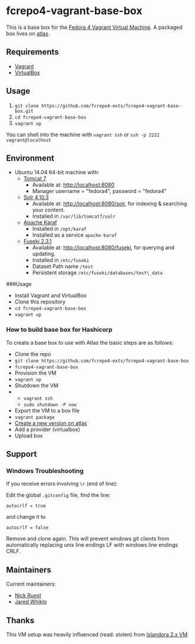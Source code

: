 # fcrepo4-vagrant-base-box
This is a base box for the [Fedora 4 Vagrant Virtual Machine](https://github.com/fcrepo4-exts/fcrepo4-vagrant). A packaged box lives on [atlas](https://atlas.hashicorp.com/fcrepo/fcrepo4-base).

## Requirements

* [Vagrant](https://www.vagrantup.com/)
* [VirtualBox](https://www.virtualbox.org/)

## Usage

1. `git clone https://github.com/fcrepo4-exts/fcrepo4-vagrant-base-box.git`
2. `cd fcrepo4-vagrant-base-box`
3. `vagrant up`

You can shell into the machine with `vagrant ssh` or `ssh -p 2222 vagrant@localhost`

## Environment

* Ubuntu 14.04 64-bit machine with: 
  * [Tomcat 7](http://tomcat.apache.org)
    * Available at:  [http://localhost:8080](http://localhost:8080)
    * Manager username = "fedora4", password = "fedora4"
  * [Solr 4.10.3](http://lucene.apache.org/solr/)
    * Available at: [http://localhost:8080/solr](http://localhost:8080/solr), for indexing & searching your content.
    * Installed in `/var/lib/tomcat7/solr`
  * [Apache Karaf](http://karaf.apache.org/)
    * Installed in `/opt/karaf`
    * Installed as a service `apache-karaf` 
  * [Fuseki 2.3.1](http://jena.apache.org/documentation/fuseki2/)
    * Available at: [http://localhost:8080/fuseki](http://localhost:8080/fuseki), for querying and updating.
    * Installed in `/etc/fuseki`
    * Dataset Path name `/test`
    * Persistent storage `/etc/fuseki/databases/test\_data`

###Usage

* Install Vagrant and VirtualBox
* Clone this repository 
* `cd fcrepo4-vagrant-base-box`
* `vagrant up`

### How to build base box for Hashicorp

To create a base box to use with Atlas the basic steps are as follows: 

- Clone the repo 
 - `git clone https://github.com/fcrepo4-exts/fcrepo4-vagrant-base-box`
 - `fcrepo4-vagrant-base-box`
- Provision the VM
 - `vagrant up`
- Shutdown the VM
- - `vagrant ssh`
  - `sudo shutdown -P now`
- Export the VM to a box file 
 - `vagrant package`
- [Create a new version on atlas](https://atlas.hashicorp.com/fcrepo/boxes/fcrepo4-base/versions/new)
- Add a provider (virtualbox)
- Upload box

## Support

### Windows Troubleshooting

If you receive errors involving `\r` (end of line):

Edit the global `.gitconfig` file, find the line:
```
autocrlf = true
```
and change it to
```
autocrlf = false
```
Remove and clone again. This will prevent windows git clients from automatically replacing unix line endings LF with windows line endings CRLF.

## Maintainers

Current maintainers:

* [Nick Ruest](https://github.com/ruebot)
* [Jared Whiklo](https://github.com/whikloj)

## Thanks

This VM setup was heavily influenced (read: stolen) from [Islandora 2.x VM](https://github.com/Islandora-Labs/islandora/tree/7.x-2.x/install).
